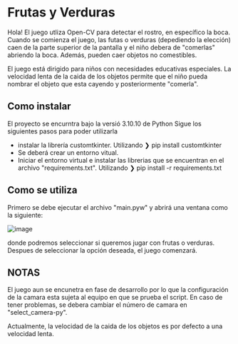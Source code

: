 # Frutas y Verduras

Hola! El juego utliza Open-CV para detectar el rostro, en específico la boca. Cuando se comienza el juego, las futas o verduras (depediendo la elección) caen de la parte superior de la pantalla y el niño debera de "comerlas" abriendo la boca. Además, pueden caer objetos no comestibles.

El juego está dirigido para niños con necesidades educativas especiales. La velocidad lenta de la caida de los objetos permite que el niño pueda nombrar el objeto que esta cayendo y posteriormente "comerla".

## Como instalar
El proyecto se encurntra bajo la versió 3.10.10 de Python
Sigue los siguientes pasos para poder utilizarla

* instalar la librería customtkinter. Utilizando  ❯ pip install customtkinter
* Se deberá crear un entorno vitual.
* Iniciar el entorno virtual e instalar las librerias que se encuentran en el archivo "requirements.txt". Utilizando ❯ pip install -r requirements.txt


## Como se utiliza

Primero se debe ejecutar el archivo "main.pyw" y abrirá una ventana como la siguiente:

![image](https://user-images.githubusercontent.com/104779576/225750610-497510fe-ea6f-4ffe-8504-2ddaae98b927.png)

donde podremos seleccionar si queremos jugar con frutas o verduras. Despues de seleccionar la opción deseada, el juego comenzará.

 ## NOTAS
El juego aun se encunetra en fase de desarrollo por lo que la configuración de la camara esta sujeta al equipo en que se prueba el script. En caso de tener problemas, se debera cambiar el número de camara en "select_camera-py".

Actualmente, la velocidad de la caida de los objetos es por defecto a una velocidad lenta. 
